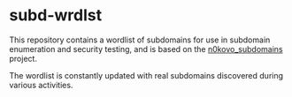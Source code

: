 # subd-wrdlst

This repository contains a wordlist of subdomains for use in subdomain enumeration and security testing, and is based on the [n0kovo_subdomains](https://github.com/n0kovo/n0kovo_subdomains) project.

The wordlist is constantly updated with real subdomains discovered during various activities.
